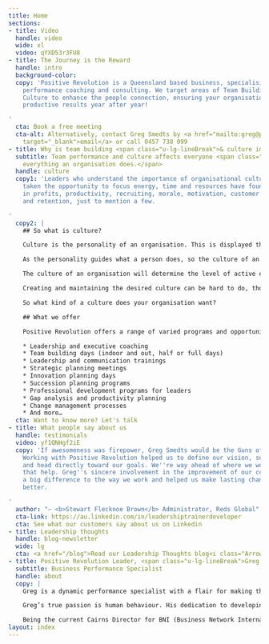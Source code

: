 ```yaml
---
title: Home
sections:
- title: Video
  handle: video
  wide: xl
  video: qYXD53r3FU8
- title: The Journey is the Reward
  handle: intro
  background-color: 
  copy: 'Positive Revolution is a Queensland based business, specialising in business
    performance coaching and consulting. We target areas of Team Building and Organisational
    Culture to enhance the people connection, ensuring your organisation obtains consistent
    productive results year after year!

'
  cta: Book a free meeting
  cta-alt: Alternatively, contact Greg Smedts by <a href="mailto:greg@positiverevolution.com.au"
    target="_blank">email</a> or call 0457 738 099
- title: Why is team building <span class="u-lg-lineBreak">& culture important?</span>
  subtitle: Team performance and culture affects everyone <span class="u-lg-lineBreak">and
    everything an organisation does.</span>
  handle: culture
  copy1: 'Leaders who understand the importance of organisational culture and have
    taken the opportunity to focus energy, time and resources have found major improvements
    in profits, productivity, recruiting, morale, motivation, customer service, leadership
    and retention, just to mention a few.

'
  copy2: |
    ## So what is culture?

    Culture is the personality of an organisation. This is displayed through the values, beliefs and standards to which a company works. To really understand the culture of an organisation, look directly at the people who work within it.

    As the personality guides what a person does, so the culture of an organisation is guided by what their people do. This could be their attitudes, level of service to others, drivers and motivations, problem solving abilities, and their capacity to think outside the square and innovate.

    The culture of an organisation will determine the level of active engagement of the employees within the organisation. All culture is driven by the leaders. Bad culture is usually indicated by high absenteeism, low morale and limited productivity.

    Creating and maintaining the desired culture can be hard to do, though with the assistance of trained professionals, persistent effort and commitment to the team, leaders can make any workplace an enjoyable experience for all.

    So what kind of a culture does your organisation want?

    ## What we offer

    Positive Revolution offers a range of varied programs and opportunities from:

    * Leadership and executive coaching
    * Team building days (indoor and out, half or full days)
    * Leadership and communication trainings
    * Strategic planning meetings
    * Innovation planning days
    * Succession planning programs
    * Professional development programs for leaders
    * Gap analysis and productivity planning
    * Change management processes
    * And more…
  cta: Want to know more? Let's talk
- title: What people say about us
  handle: testimonials
  video: yf1QNHgf2iE
  copy: 'If awesomeness was firepower, Greg Smedts would be the Guns of Navarone.
    Working with Positive Revolution helped us to define our vision, set our direction
    and head directly toward our goals. We''re way ahead of where we would be without
    that help. Greg''s sincere involvement in the improvement of our company made
    a big difference to the way we work and helped us make lasting changes for the
    better.

'
  author: "— <b>Stewart Flecknoe Brown</b> Administrator, Reds Global"
  cta-link: https://au.linkedin.com/in/leadershiptrainerdeveloper
  cta: See what our customers say about us on Linkedin
- title: Leadership thoughts
  handle: blog-newsletter
  wide: lg
  cta: <a href="/blog">Read our Leadership Thoughts blog<i class="Arrow-right"></i></a>
- title: Positive Revolution Leader, <span class="u-lg-lineBreak">Greg Smedts</span>
  subtitle: Business Performance Specialist
  handle: about
  copy: |
    Greg is a dynamic performance specialist with a flair for making the process of team building and culture development fun and engaging. Involved in training for the past 8 years and people development for the past 11 years, his areas of specialty are team building, leadership development, business management and communication. Greg advises a broad range of clients, from small, sole trader businesses to executive level development within multi-million dollar companies.

    Greg’s true passion is human behaviour. His dedication to developing sustainable work environments is of the highest importance. He shows a depth of understanding of the various learning styles and how best to address these when working with companies and teams. He goes above and beyond to ensure everyone walks away with the skills to apply in everyday life, not just at work.

    Being the current Cairns Director for BNI (Business Network International) and having managed several businesses previously, Greg is well versed in business dynamics, commercial viability and effective leadership. Greg has a wealth of experience in customer service industries, from managing small to medium businesses, where responsibility and effective decision-making are vital, to managing operations where timing and judgement calls require precise calculations to ensure safety and customer enjoyment go hand in hand. Within all these roles, Greg’s leadership and communication expertise were critical.
layout: index
---
```


